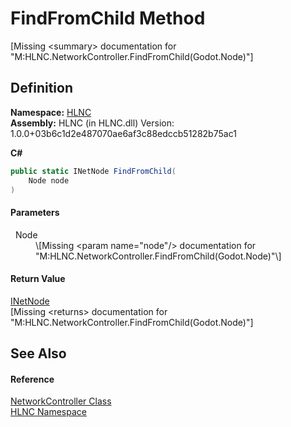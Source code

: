 # FindFromChild Method


\[Missing &lt;summary&gt; documentation for "M:HLNC.NetworkController.FindFromChild(Godot.Node)"\]



## Definition
**Namespace:** <a href="N_HLNC">HLNC</a>  
**Assembly:** HLNC (in HLNC.dll) Version: 1.0.0+03b6c1d2e487070ae6af3c88edccb51282b75ac1

**C#**
``` C#
public static INetNode FindFromChild(
	Node node
)
```



#### Parameters
<dl><dt>  Node</dt><dd>\[Missing &lt;param name="node"/&gt; documentation for "M:HLNC.NetworkController.FindFromChild(Godot.Node)"\]</dd></dl>

#### Return Value
<a href="T_HLNC_INetNode">INetNode</a>  
\[Missing &lt;returns&gt; documentation for "M:HLNC.NetworkController.FindFromChild(Godot.Node)"\]

## See Also


#### Reference
<a href="T_HLNC_NetworkController">NetworkController Class</a>  
<a href="N_HLNC">HLNC Namespace</a>  
